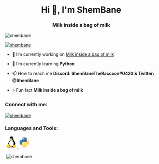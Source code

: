 <h1 align="center">Hi 👋, I'm ShemBane</h1>
<h3 align="center">Milk inside a bag of milk</h3>

<p align="left"> <img src="https://komarev.com/ghpvc/?username=shembane&label=Profile%20views&color=0e75b6&style=flat" alt="shembane" /> </p>

<p align="left"> <a href="https://twitter.com/shembane" target="blank"><img src="https://img.shields.io/twitter/follow/shembane?logo=twitter&style=for-the-badge" alt="shembane" /></a> </p>

- 🔭 I’m currently working on [Milk inside a bag of milk](https://github.com/shembane/milkinsideabagofmilk)

- 🌱 I’m currently learning **Python**

- 📫 How to reach me **Discord: ShemBaneTheRaccoon#0420 & Twitter: @ShemBane**

- ⚡ Fun fact **Milk inside a bag of milk**

<h3 align="left">Connect with me:</h3>
<p align="left">
<a href="https://twitter.com/shembane" target="blank"><img align="center" src="https://raw.githubusercontent.com/rahuldkjain/github-profile-readme-generator/master/src/images/icons/Social/twitter.svg" alt="shembane" height="30" width="40" /></a>
</p>

<h3 align="left">Languages and Tools:</h3>
<p align="left"> <a href="https://www.linux.org/" target="_blank" rel="noreferrer"> <img src="https://raw.githubusercontent.com/devicons/devicon/master/icons/linux/linux-original.svg" alt="linux" width="40" height="40"/> </a> <a href="https://www.python.org" target="_blank" rel="noreferrer"> <img src="https://raw.githubusercontent.com/devicons/devicon/master/icons/python/python-original.svg" alt="python" width="40" height="40"/> </a> </p>

<p>&nbsp;<img align="center" src="https://github-readme-stats.vercel.app/api?username=shembane&show_icons=true&locale=en" alt="shembane" /></p>
